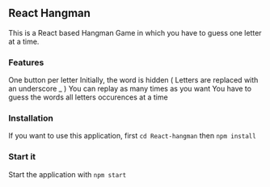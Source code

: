 ## React Hangman
This is a React based Hangman Game in which you have to guess one letter at a time.

### Features
  One button per letter
  Initially, the word is hidden ( Letters are replaced with an underscore _ )
  You can replay as many times as you want
  You have to guess the words all letters occurences at a time 
  
### Installation
If you want to use this application, first  `cd React-hangman` then
`npm install`
  
### Start it
Start the application with `npm start`

